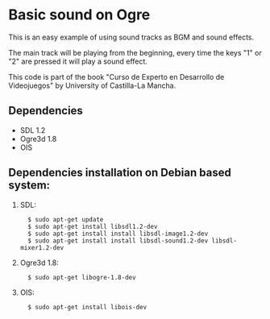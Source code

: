 Basic sound on Ogre
===================
This is an easy example of using sound tracks as BGM and sound effects.

The main track will be playing from the beginning, every time the keys "1" or
"2" are pressed it will play a sound effect.

This code is part of the book "Curso de Experto en Desarrollo de Videojuegos"
by University of Castilla-La Mancha.

Dependencies
------------

  * SDL 1.2
  * Ogre3d 1.8
  * OIS

Dependencies installation on Debian based system:
-------------------------------------------------

1. SDL:

         $ sudo apt-get update
         $ sudo apt-get install libsdl1.2-dev
         $ sudo apt-get install install libsdl-image1.2-dev
         $ sudo apt-get install install libsdl-sound1.2-dev libsdl-mixer1.2-dev

2. Ogre3d 1.8:

         $ sudo apt-get libogre-1.8-dev

3. OIS:

         $ sudo apt-get install libois-dev
